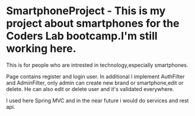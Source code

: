 # SmartphoneProject - This is my project about smartphones for the Coders Lab bootcamp.I'm still working here.

This is for people who are intrested in technology,especially smartphones.

Page contains register and login user.
In additional I implement AuthFilter and AdminFilter, only admin can create new brand or smartphone,edit or delete.
He can also edit or delete user and it's validated everywhere. 


I used here Spring MVC and in the near future i would do services and rest api.
